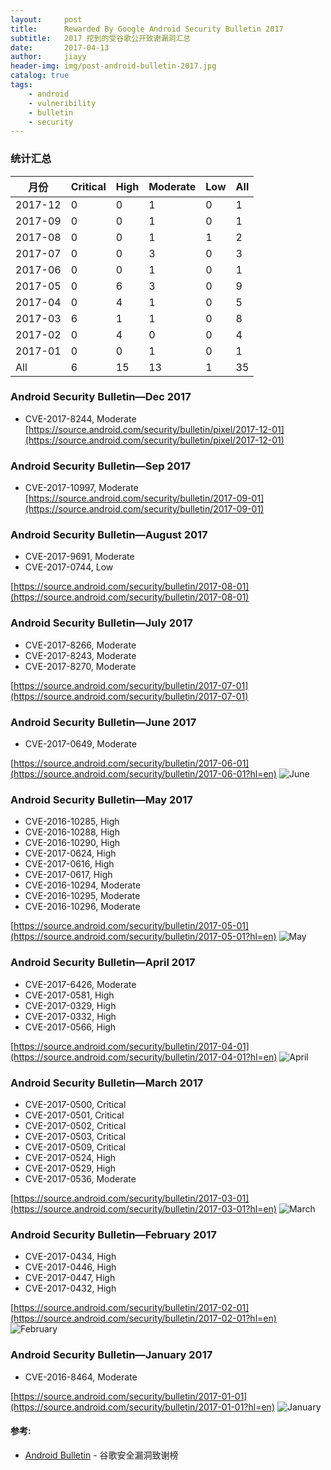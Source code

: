 ```yaml
---
layout:     post
title:      Rewarded By Google Android Security Bulletin 2017 
subtitle:   2017 挖到的受谷歌公开致谢漏洞汇总
date:       2017-04-13
author:     jiayy
header-img: img/post-android-bulletin-2017.jpg
catalog: true
tags:
    - android
    - vulneribility
    - bulletin
    - security
---
```


### 统计汇总

<table><thead>
<tr>
<th>月份</th>
<th>Critical</th>
<th>High</th>
<th>Moderate</th>
<th>Low</th>
<th>All</th>
</tr>
</thead><tbody>
<tr>
<td>2017-12</td>
<td>0</td>
<td>0</td>
<td>1</td>
<td>0</td>
<td>1</td>
</tr>
<tr>
<td>2017-09</td>
<td>0</td>
<td>0</td>
<td>1</td>
<td>0</td>
<td>1</td>
</tr>
<tr>
<td>2017-08</td>
<td>0</td>
<td>0</td>
<td>1</td>
<td>1</td>
<td>2</td>
</tr>
<tr>
<td>2017-07</td>
<td>0</td>
<td>0</td>
<td>3</td>
<td>0</td>
<td>3</td>
</tr>
<tr>
<td>2017-06</td>
<td>0</td>
<td>0</td>
<td>1</td>
<td>0</td>
<td>1</td>
</tr>
<tr>
<td>2017-05</td>
<td>0</td>
<td>6</td>
<td>3</td>
<td>0</td>
<td>9</td>
</tr>
<tr>
<td>2017-04</td>
<td>0</td>
<td>4</td>
<td>1</td>
<td>0</td>
<td>5</td>
</tr>
<tr>
<td>2017-03</td>
<td>6</td>
<td>1</td>
<td>1</td>
<td>0</td>
<td>8</td>
</tr>
<tr>
<td>2017-02</td>
<td>0</td>
<td>4</td>
<td>0</td>
<td>0</td>
<td>4</td>
</tr>
<tr>
<td>2017-01</td>
<td>0</td>
<td>0</td>
<td>1</td>
<td>0</td>
<td>1</td>
</tr>
<tr>
<td>All</td>
<td>6</td>
<td>15</td>
<td>13</td>
<td>1</td>
<td>35</td>
</tr>
</tbody></table>

### Android Security Bulletin—Dec 2017

* CVE-2017-8244, Moderate
[https://source.android.com/security/bulletin/pixel/2017-12-01](https://source.android.com/security/bulletin/pixel/2017-12-01)

### Android Security Bulletin—Sep 2017

* CVE-2017-10997, Moderate
[https://source.android.com/security/bulletin/2017-09-01](https://source.android.com/security/bulletin/2017-09-01)

### Android Security Bulletin—August 2017

* CVE-2017-9691, Moderate
* CVE-2017-0744, Low

[https://source.android.com/security/bulletin/2017-08-01](https://source.android.com/security/bulletin/2017-08-01)

### Android Security Bulletin—July 2017

* CVE-2017-8266, Moderate
* CVE-2017-8243, Moderate
* CVE-2017-8270, Moderate

[https://source.android.com/security/bulletin/2017-07-01](https://source.android.com/security/bulletin/2017-07-01)

### Android Security Bulletin—June 2017

* CVE-2017-0649, Moderate

[https://source.android.com/security/bulletin/2017-06-01](https://source.android.com/security/bulletin/2017-06-01?hl=en)
![June](https://cl.ly/2P330B0N3m0T/bulletin-20170601.png)

### Android Security Bulletin—May 2017

* CVE-2016-10285, High 
* CVE-2016-10288, High
* CVE-2016-10290, High 
* CVE-2017-0624, High 
* CVE-2017-0616, High 
* CVE-2017-0617, High 
* CVE-2016-10294, Moderate 
* CVE-2016-10295, Moderate 
* CVE-2016-10296, Moderate

[https://source.android.com/security/bulletin/2017-05-01](https://source.android.com/security/bulletin/2017-05-01?hl=en)
![May](https://cl.ly/1O082234341w/bulletin-20170501.png)

### Android Security Bulletin—April 2017

* CVE-2017-6426, Moderate
* CVE-2017-0581, High
* CVE-2017-0329, High
* CVE-2017-0332, High
* CVE-2017-0566, High

[https://source.android.com/security/bulletin/2017-04-01](https://source.android.com/security/bulletin/2017-04-01?hl=en)
![April](https://cl.ly/3k1a1N1j2f3W/bulletin-20170401.png)

### Android Security Bulletin—March 2017

* CVE-2017-0500, Critical
* CVE-2017-0501, Critical
* CVE-2017-0502, Critical
* CVE-2017-0503, Critical
* CVE-2017-0509, Critical
* CVE-2017-0524, High
* CVE-2017-0529, High
* CVE-2017-0536, Moderate

[https://source.android.com/security/bulletin/2017-03-01](https://source.android.com/security/bulletin/2017-03-01?hl=en)
![March](https://cl.ly/2H1X3I1y2W0g/bulletin-20170301.png)

### Android Security Bulletin—February 2017

* CVE-2017-0434, High 
* CVE-2017-0446, High 
* CVE-2017-0447, High 
* CVE-2017-0432, High

[https://source.android.com/security/bulletin/2017-02-01](https://source.android.com/security/bulletin/2017-02-01?hl=en)
![February](https://cl.ly/0M2K0Z182i0D/bulletin-20170201.png)

### Android Security Bulletin—January 2017

* CVE-2016-8464, Moderate

[https://source.android.com/security/bulletin/2017-01-01](https://source.android.com/security/bulletin/2017-01-01?hl=en)
![January](https://cl.ly/212V2k3M0T2D/bulletin-20170101.png)


#### 参考:

- [Android Bulletin](https://source.android.com/security/bulletin/) - 谷歌安全漏洞致谢榜
